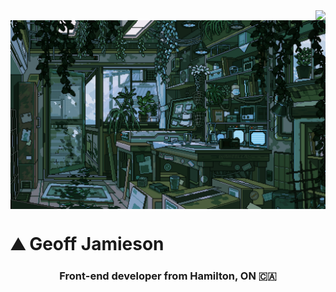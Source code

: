 <img align="right" src="https://visitor-badge.laobi.icu/badge?page_id=UnionPAC.UnionPAC" />
<img align='center' src="https://github.com/UnionPAC/UnionPAC/blob/main/jungle-lab.gif" alt="A jungle science lab, where plants thrive both on the ground and on the walls" />

<h1>⛰️ Geoff Jamieson</h1>

<h3 align="center">Front-end developer from Hamilton, ON 🇨🇦</h3>


